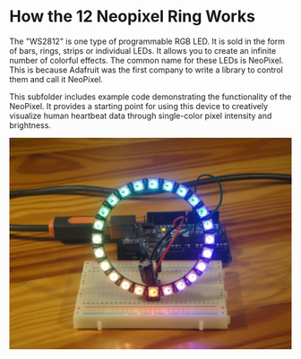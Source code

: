 # How the 12 Neopixel Ring Works

The "WS2812" is one type of programmable RGB LED. It is sold in the form of bars, rings, strips or individual LEDs. It allows you to create an infinite number of colorful effects. The common name for these LEDs is NeoPixel. This is because Adafruit was the first company to write a library to control them and call it NeoPixel.


This subfolder includes example code demonstrating the functionality of the NeoPixel. It provides a starting point for using this device to creatively visualize human heartbeat data through single-color pixel intensity and brightness.

<div>
  <a href="https://www.arduinoslovakia.eu/page/ws2812?lang=en" target="_blank">
    <img src="assets/img/NeoPixel-12LED_RING.png" alt="The 22818 Adafruit Neopixel in full action!">
  </a>
</div>

